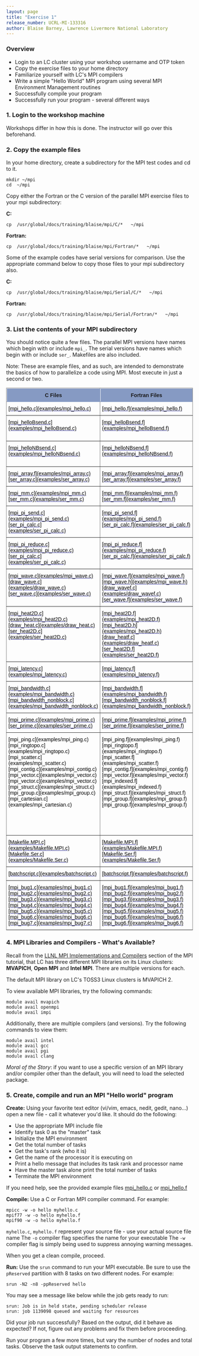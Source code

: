 ```yaml
---
layout: page
title: "Exercise 1"
release_number: UCRL-MI-133316
author: Blaise Barney, Lawrence Livermore National Laboratory
---
```


### Overview

* Login to an LC cluster using your workshop username and OTP token
* Copy the exercise files to your home directory
* Familiarize yourself with LC's MPI compilers
* Write a simple "Hello World" MPI program using several MPI Environment Management routines
* Successfully compile your program
* Successfully run your program - several different ways

### 1. Login to the workshop machine
Workshops differ in how this is done. The instructor will go over this beforehand.

### 2. Copy the example files

In your home directory, create a subdirectory for the MPI test codes and cd to it.

```
mkdir ~/mpi
cd  ~/mpi
```

Copy either the Fortran or the C version of the parallel MPI exercise files to your mpi subdirectory:


**C:**
```
cp  /usr/global/docs/training/blaise/mpi/C/*   ~/mpi
```

**Fortran:**
```	
cp  /usr/global/docs/training/blaise/mpi/Fortran/*   ~/mpi
```

Some of the example codes have serial versions for comparison. Use the appropriate command below to copy those files to your mpi subdirectory also.

**C:**
```
cp  /usr/global/docs/training/blaise/mpi/Serial/C/*   ~/mpi
```
**Fortran:**	
```
cp  /usr/global/docs/training/blaise/mpi/Serial/Fortran/*   ~/mpi 
```

### 3. List the contents of your MPI subdirectory

You should notice quite a few files. The parallel MPI versions have names which begin with or include `mpi_`. The serial versions have names which begin with or include `ser_`. Makefiles are also included.

Note: These are example files, and as such, are intended to demonstrate the basics of how to parallelize a code using MPI. Most execute in just a second or two.

<table style="border-collapse:collapse;border-spacing:0" class="tg"><thead><tr><th style="background-color:#869AC3;border-color:inherit;border-style:solid;border-width:1px;font-family:Arial, sans-serif;font-size:14px;font-weight:bold;overflow:hidden;padding:10px 5px;position:-webkit-sticky;position:sticky;text-align:center;top:-1px;vertical-align:top;will-change:transform;word-break:normal">C Files</th><th style="background-color:#869AC3;border-color:inherit;border-style:solid;border-width:1px;font-family:Arial, sans-serif;font-size:14px;font-weight:bold;overflow:hidden;padding:10px 5px;position:-webkit-sticky;position:sticky;text-align:center;top:-1px;vertical-align:top;will-change:transform;word-break:normal">Fortran Files</th><th style="background-color:#869AC3;border-color:inherit;border-style:solid;border-width:1px;font-family:Arial, sans-serif;font-size:14px;font-weight:bold;overflow:hidden;padding:10px 5px;position:-webkit-sticky;position:sticky;text-align:center;top:-1px;vertical-align:top;will-change:transform;word-break:normal">Description</th></tr></thead><tbody><tr><td style="border-color:inherit;border-style:solid;border-width:1px;color:#339;font-family:Arial, sans-serif;font-size:14px;font-weight:bold;overflow:hidden;padding:10px 5px;text-align:left;text-decoration:underline;vertical-align:top;word-break:normal"><span style="font-weight:normal;font-style:normal;color:#000">[mpi_hello.c](examples/mpi_hello.c)</span></td><td style="border-color:inherit;border-style:solid;border-width:1px;color:#339;font-family:Arial, sans-serif;font-size:14px;font-weight:bold;overflow:hidden;padding:10px 5px;text-align:left;text-decoration:underline;vertical-align:top;word-break:normal"><span style="font-weight:normal;font-style:normal;color:#000">[mpi_hello.f](examples/mpi_hello.f)</span></td><td style="border-color:inherit;border-style:solid;border-width:1px;font-family:Arial, sans-serif;font-size:14px;overflow:hidden;padding:10px 5px;text-align:left;vertical-align:top;word-break:normal"><span style="font-weight:normal;font-style:normal;color:#000">Hello World</span></td></tr><tr><td style="border-color:inherit;border-style:solid;border-width:1px;color:#339;font-family:Arial, sans-serif;font-size:14px;font-weight:bold;overflow:hidden;padding:10px 5px;text-align:left;text-decoration:underline;vertical-align:top;word-break:normal"><span style="font-weight:normal;font-style:normal;color:#000">[mpi_helloBsend.c](examples/mpi_helloBsend.c)</span></td><td style="border-color:inherit;border-style:solid;border-width:1px;color:#339;font-family:Arial, sans-serif;font-size:14px;font-weight:bold;overflow:hidden;padding:10px 5px;text-align:left;text-decoration:underline;vertical-align:top;word-break:normal"><span style="font-weight:normal;font-style:normal;color:#000">[mpi_helloBsend.f](examples/mpi_helloBsend.f)</span></td><td style="border-color:inherit;border-style:solid;border-width:1px;font-family:Arial, sans-serif;font-size:14px;overflow:hidden;padding:10px 5px;text-align:left;vertical-align:top;word-break:normal"><span style="font-weight:normal;font-style:normal;color:#000">Hello World modified to include blocking send/receive routines</span></td></tr><tr><td style="border-color:inherit;border-style:solid;border-width:1px;color:#339;font-family:Arial, sans-serif;font-size:14px;font-weight:bold;overflow:hidden;padding:10px 5px;text-align:left;text-decoration:underline;vertical-align:top;word-break:normal"><span style="font-weight:normal;font-style:normal;color:#000">[mpi_helloNBsend.c](examples/mpi_helloNBsend.c)</span></td><td style="border-color:inherit;border-style:solid;border-width:1px;color:#339;font-family:Arial, sans-serif;font-size:14px;font-weight:bold;overflow:hidden;padding:10px 5px;text-align:left;text-decoration:underline;vertical-align:top;word-break:normal"><span style="font-weight:normal;font-style:normal;color:#000">[mpi_helloNBsend.f](examples/mpi_helloNBsend.f)</span></td><td style="border-color:inherit;border-style:solid;border-width:1px;font-family:Arial, sans-serif;font-size:14px;overflow:hidden;padding:10px 5px;text-align:left;vertical-align:top;word-break:normal"><span style="font-weight:normal;font-style:normal;color:#000">Hello World modified to include nonblocking send/receive routines</span></td></tr><tr><td style="border-color:inherit;border-style:solid;border-width:1px;color:#339;font-family:Arial, sans-serif;font-size:14px;font-weight:bold;overflow:hidden;padding:10px 5px;text-align:left;text-decoration:underline;vertical-align:top;word-break:normal"><span style="font-weight:normal;font-style:normal;color:#000">[mpi_array.f](examples/mpi_array.c)</span><br><span style="font-weight:normal;font-style:normal;color:#000">[ser_array.c](examples/ser_array.c)</span></td><td style="border-color:inherit;border-style:solid;border-width:1px;color:#339;font-family:Arial, sans-serif;font-size:14px;font-weight:bold;overflow:hidden;padding:10px 5px;text-align:left;text-decoration:underline;vertical-align:top;word-break:normal"><span style="font-weight:normal;font-style:normal;color:#000">[mpi_array.f](examples/mpi_array.f)</span><br><span style="font-weight:normal;font-style:normal;color:#000">[ser_array.f](examples/ser_array.f)</span></td><td style="border-color:inherit;border-style:solid;border-width:1px;font-family:Arial, sans-serif;font-size:14px;overflow:hidden;padding:10px 5px;text-align:left;vertical-align:top;word-break:normal"><span style="font-weight:normal;font-style:normal;color:#000">Array Decomposition</span></td></tr><tr><td style="border-color:inherit;border-style:solid;border-width:1px;color:#339;font-family:Arial, sans-serif;font-size:14px;font-weight:bold;overflow:hidden;padding:10px 5px;text-align:left;text-decoration:underline;vertical-align:top;word-break:normal"><span style="font-weight:normal;font-style:normal;color:#000">[mpi_mm.c](examples/mpi_mm.c)</span><br><span style="font-weight:normal;font-style:normal;color:#000">[ser_mm.c](examples/ser_mm.c)</span></td><td style="border-color:inherit;border-style:solid;border-width:1px;color:#339;font-family:Arial, sans-serif;font-size:14px;font-weight:bold;overflow:hidden;padding:10px 5px;text-align:left;text-decoration:underline;vertical-align:top;word-break:normal"><span style="font-weight:normal;font-style:normal;color:#000">[mpi_mm.f](examples/mpi_mm.f)</span><br><span style="font-weight:normal;font-style:normal;color:#000">[ser_mm.f](examples/ser_mm.f)</span></td><td style="border-color:inherit;border-style:solid;border-width:1px;font-family:Arial, sans-serif;font-size:14px;overflow:hidden;padding:10px 5px;text-align:left;vertical-align:top;word-break:normal"><span style="font-weight:normal;font-style:normal;color:#000">Matrix Multiply</span></td></tr><tr><td style="border-color:inherit;border-style:solid;border-width:1px;color:#339;font-family:Arial, sans-serif;font-size:14px;font-weight:bold;overflow:hidden;padding:10px 5px;text-align:left;text-decoration:underline;vertical-align:top;word-break:normal"><span style="font-weight:normal;font-style:normal;color:#000">[mpi_pi_send.c](examples/mpi_pi_send.c)</span><br><span style="font-weight:normal;font-style:normal;color:#000">[ser_pi_calc.c](examples/ser_pi_calc.c)</span></td><td style="border-color:inherit;border-style:solid;border-width:1px;color:#339;font-family:Arial, sans-serif;font-size:14px;font-weight:bold;overflow:hidden;padding:10px 5px;text-align:left;text-decoration:underline;vertical-align:top;word-break:normal"><span style="font-weight:normal;font-style:normal;color:#000">[mpi_pi_send.f](examples/mpi_pi_send.f)</span><br><span style="font-weight:normal;font-style:normal;color:#000">[ser_pi_calc.f](examples/ser_pi_calc.f)</span></td><td style="border-color:inherit;border-style:solid;border-width:1px;font-family:Arial, sans-serif;font-size:14px;overflow:hidden;padding:10px 5px;text-align:left;vertical-align:top;word-break:normal"><span style="font-weight:normal;font-style:normal;color:#000">pi Calculation - point-to-point communications</span></td></tr><tr><td style="border-color:inherit;border-style:solid;border-width:1px;color:#339;font-family:Arial, sans-serif;font-size:14px;font-weight:bold;overflow:hidden;padding:10px 5px;text-align:left;text-decoration:underline;vertical-align:top;word-break:normal"><span style="font-weight:normal;font-style:normal;color:#000">[mpi_pi_reduce.c](examples/mpi_pi_reduce.c)</span><br><span style="font-weight:normal;font-style:normal;color:#000">[ser_pi_calc.c](examples/ser_pi_calc.c)</span></td><td style="border-color:inherit;border-style:solid;border-width:1px;color:#339;font-family:Arial, sans-serif;font-size:14px;font-weight:bold;overflow:hidden;padding:10px 5px;text-align:left;text-decoration:underline;vertical-align:top;word-break:normal"><span style="font-weight:normal;font-style:normal;color:#000">[mpi_pi_reduce.f](examples/mpi_pi_reduce.f)</span><br><span style="font-weight:normal;font-style:normal;color:#000">[ser_pi_calc.f](examples/ser_pi_calc.f)</span></td><td style="border-color:inherit;border-style:solid;border-width:1px;font-family:Arial, sans-serif;font-size:14px;overflow:hidden;padding:10px 5px;text-align:left;vertical-align:top;word-break:normal"><span style="font-weight:normal;font-style:normal;color:#000">pi Calculation - collective communications</span></td></tr><tr><td style="border-color:inherit;border-style:solid;border-width:1px;color:#339;font-family:Arial, sans-serif;font-size:14px;font-weight:bold;overflow:hidden;padding:10px 5px;text-align:left;text-decoration:underline;vertical-align:top;word-break:normal"><span style="font-weight:normal;font-style:normal;color:#000">[mpi_wave.c](examples/mpi_wave.c)</span><br><span style="font-weight:normal;font-style:normal;color:#000">[draw_wave.c](examples/draw_wave.c)</span><br><span style="font-weight:normal;font-style:normal;color:#000">[ser_wave.c](examples/ser_wave.c)</span></td><td style="border-color:inherit;border-style:solid;border-width:1px;color:#339;font-family:Arial, sans-serif;font-size:14px;font-weight:bold;overflow:hidden;padding:10px 5px;text-align:left;text-decoration:underline;vertical-align:top;word-break:normal"><span style="font-weight:normal;font-style:normal;color:#000">[mpi_wave.f](examples/mpi_wave.f)</span><br><span style="font-weight:normal;font-style:normal;color:#000">[mpi_wave.h](examples/mpi_wave.h)</span><br><span style="font-weight:normal;font-style:normal;color:#000">[draw_wavef.c](examples/draw_wavef.c)</span><br><span style="font-weight:normal;font-style:normal;color:#000">[ser_wave.f](examples/ser_wave.f)</span></td><td style="border-color:inherit;border-style:solid;border-width:1px;font-family:Arial, sans-serif;font-size:14px;overflow:hidden;padding:10px 5px;text-align:left;vertical-align:top;word-break:normal"><span style="font-weight:normal;font-style:normal;color:#000">Concurrent Wave Equation</span></td></tr><tr><td style="border-color:inherit;border-style:solid;border-width:1px;color:#339;font-family:Arial, sans-serif;font-size:14px;font-weight:bold;overflow:hidden;padding:10px 5px;text-align:left;text-decoration:underline;vertical-align:top;word-break:normal"><span style="font-weight:normal;font-style:normal;color:#000">[mpi_heat2D.c](examples/mpi_heat2D.c)</span><br><span style="font-weight:normal;font-style:normal;color:#000">[draw_heat.c](examples/draw_heat.c)</span><br><span style="font-weight:normal;font-style:normal;color:#000">[ser_heat2D.c](examples/ser_heat2D.c)</span></td><td style="border-color:inherit;border-style:solid;border-width:1px;color:#339;font-family:Arial, sans-serif;font-size:14px;font-weight:bold;overflow:hidden;padding:10px 5px;text-align:left;text-decoration:underline;vertical-align:top;word-break:normal"><span style="font-weight:normal;font-style:normal;color:#000">[mpi_heat2D.f](examples/mpi_heat2D.f)</span><br><span style="font-weight:normal;font-style:normal;color:#000">[mpi_heat2D.h](examples/mpi_heat2D.h)</span><br><span style="font-weight:normal;font-style:normal;color:#000">[draw_heatf.c](examples/draw_heatf.c)</span><br><span style="font-weight:normal;font-style:normal;color:#000">[ser_heat2D.f](examples/ser_heat2D.f)</span></td><td style="border-color:inherit;border-style:solid;border-width:1px;font-family:Arial, sans-serif;font-size:14px;overflow:hidden;padding:10px 5px;text-align:left;vertical-align:top;word-break:normal"><span style="font-weight:normal;font-style:normal;color:#000">2D Heat Equation</span></td></tr><tr><td style="border-color:inherit;border-style:solid;border-width:1px;color:#339;font-family:Arial, sans-serif;font-size:14px;font-weight:bold;overflow:hidden;padding:10px 5px;text-align:left;text-decoration:underline;vertical-align:top;word-break:normal"><span style="font-weight:normal;font-style:normal;color:#000">[mpi_latency.c](examples/mpi_latency.c)</span></td><td style="border-color:inherit;border-style:solid;border-width:1px;color:#339;font-family:Arial, sans-serif;font-size:14px;font-weight:bold;overflow:hidden;padding:10px 5px;text-align:left;text-decoration:underline;vertical-align:top;word-break:normal"><span style="font-weight:normal;font-style:normal;color:#000">[mpi_latency.f](examples/mpi_latency.f)</span></td><td style="border-color:inherit;border-style:solid;border-width:1px;font-family:Arial, sans-serif;font-size:14px;overflow:hidden;padding:10px 5px;text-align:left;vertical-align:top;word-break:normal"><span style="font-weight:normal;font-style:normal;color:#000">Round Trip Latency Timing Test</span></td></tr><tr><td style="border-color:inherit;border-style:solid;border-width:1px;color:#339;font-family:Arial, sans-serif;font-size:14px;font-weight:bold;overflow:hidden;padding:10px 5px;text-align:left;text-decoration:underline;vertical-align:top;word-break:normal"><span style="font-weight:normal;font-style:normal;color:#000">[mpi_bandwidth.c](examples/mpi_bandwidth.c)</span><br><span style="font-weight:normal;font-style:normal;color:#000">[mpi_bandwidth_nonblock.c](examples/mpi_bandwidth_nonblock.c)</span></td><td style="border-color:inherit;border-style:solid;border-width:1px;color:#339;font-family:Arial, sans-serif;font-size:14px;font-weight:bold;overflow:hidden;padding:10px 5px;text-align:left;text-decoration:underline;vertical-align:top;word-break:normal"><span style="font-weight:normal;font-style:normal;color:#000">[mpi_bandwidth.f](examples/mpi_bandwidth.f)</span><br><span style="font-weight:normal;font-style:normal;color:#000">[mpi_bandwidth_nonblock.f](examples/mpi_bandwidth_nonblock.f)</span></td><td style="border-color:inherit;border-style:solid;border-width:1px;font-family:Arial, sans-serif;font-size:14px;overflow:hidden;padding:10px 5px;text-align:left;vertical-align:top;word-break:normal"><span style="font-weight:normal;font-style:normal;color:#000">Bandwidth Timing Tests</span></td></tr><tr><td style="border-color:inherit;border-style:solid;border-width:1px;color:#339;font-family:Arial, sans-serif;font-size:14px;font-weight:bold;overflow:hidden;padding:10px 5px;text-align:left;text-decoration:underline;vertical-align:top;word-break:normal"><span style="font-weight:normal;font-style:normal;color:#000">[mpi_prime.c](examples/mpi_prime.c)</span><br><span style="font-weight:normal;font-style:normal;color:#000">[ser_prime.c](examples/ser_prime.c)</span></td><td style="border-color:inherit;border-style:solid;border-width:1px;color:#339;font-family:Arial, sans-serif;font-size:14px;font-weight:bold;overflow:hidden;padding:10px 5px;text-align:left;text-decoration:underline;vertical-align:top;word-break:normal"><span style="font-weight:normal;font-style:normal;color:#000">[mpi_prime.f](examples/mpi_prime.f)</span><br><span style="font-weight:normal;font-style:normal;color:#000">[ser_prime.f](examples/ser_prime.f)</span></td><td style="border-color:inherit;border-style:solid;border-width:1px;font-family:Arial, sans-serif;font-size:14px;overflow:hidden;padding:10px 5px;text-align:left;vertical-align:top;word-break:normal"><span style="font-weight:normal;font-style:normal;color:#000">Prime Number Generation</span></td></tr><tr><td style="border-color:inherit;border-style:solid;border-width:1px;font-family:Arial, sans-serif;font-size:14px;font-weight:bold;overflow:hidden;padding:10px 5px;text-align:left;vertical-align:top;word-break:normal"><span style="font-weight:normal;font-style:normal;color:#000">[mpi_ping.c](examples/mpi_ping.c)</span><br><span style="font-weight:normal;font-style:normal;color:#000">[mpi_ringtopo.c](examples/mpi_ringtopo.c)</span><br><span style="font-weight:normal;font-style:normal;color:#000">[mpi_scatter.c](examples/mpi_scatter.c)</span><br><span style="font-weight:normal;font-style:normal;color:#000">[mpi_contig.c](examples/mpi_contig.c)</span><br><span style="font-weight:normal;font-style:normal;color:#000">[mpi_vector.c](examples/mpi_vector.c)</span><br><span style="font-weight:normal;font-style:normal;color:#000">[mpi_vector.c](examples/mpi_vector.c)</span><br><span style="font-weight:normal;font-style:normal;color:#000">[mpi_struct.c](examples/mpi_struct.c)</span><br><span style="font-weight:normal;font-style:normal;color:#000">[mpi_group.c](examples/mpi_group.c)</span><br><span style="font-weight:normal;font-style:normal;color:#000">[mpi_cartesian.c](examples/mpi_cartesian.c)</span></td><td style="border-color:inherit;border-style:solid;border-width:1px;font-family:Arial, sans-serif;font-size:14px;font-weight:bold;overflow:hidden;padding:10px 5px;text-align:left;vertical-align:top;word-break:normal"><span style="font-weight:normal;font-style:normal;color:#000">[mpi_ping.f](examples/mpi_ping.f)</span><br><span style="font-weight:normal;font-style:normal;color:#000">[mpi_ringtopo.f](examples/mpi_ringtopo.f)</span><br><span style="font-weight:normal;font-style:normal;color:#000">[mpi_scatter.f](examples/mpi_scatter.f)</span><br><span style="font-weight:normal;font-style:normal;color:#000">[mpi_contig.f](examples/mpi_contig.f)</span><br><span style="font-weight:normal;font-style:normal;color:#000">[mpi_vector.f](examples/mpi_vector.f)</span><br><span style="font-weight:normal;font-style:normal;color:#000">[mpi_indexed.f](examples/mpi_indexed.f)</span><br><span style="font-weight:normal;font-style:normal;color:#000">[mpi_struct.f](examples/mpi_struct.f)</span><br><span style="font-weight:normal;font-style:normal;color:#000">[mpi_group.f](examples/mpi_group.f)</span><br><span style="font-weight:normal;font-style:normal;color:#000">[mpi_group.f](examples/mpi_group.f)</span></td><td style="border-color:inherit;border-style:solid;border-width:1px;font-family:Arial, sans-serif;font-size:14px;overflow:hidden;padding:10px 5px;text-align:left;vertical-align:top;word-break:normal"><span style="font-weight:normal;font-style:normal;color:#000">From the tutorial...</span><br><span style="font-weight:normal;font-style:italic;color:#000">Blocking send-receive </span><br><span style="font-weight:normal;font-style:italic;color:#000">Non-blocking send-receive</span><span style="font-weight:normal;font-style:normal;color:#000"> </span><br><span style="font-weight:normal;font-style:italic;color:#000">Collective communications </span><br><span style="font-weight:normal;font-style:italic;color:#000">Contiguous derived datatype </span><br><span style="font-weight:normal;font-style:italic;color:#000">Vector derived datatype </span><br><span style="font-weight:normal;font-style:italic;color:#000">Indexed derived datatype </span><br><span style="font-weight:normal;font-style:italic;color:#000">Structure derived datatype </span><br><span style="font-weight:normal;font-style:italic;color:#000">Groups/Communicators </span><br><span style="font-weight:normal;font-style:italic;color:#000">Cartesian </span><span style="font-style:italic;color:#000">Virtual Topology</span></td></tr><tr><td style="border-color:inherit;border-style:solid;border-width:1px;color:#339;font-family:Arial, sans-serif;font-size:14px;font-weight:bold;overflow:hidden;padding:10px 5px;text-align:left;text-decoration:underline;vertical-align:top;word-break:normal"><span style="font-weight:normal;font-style:normal;color:#000">[Makefile.MPI.c](examples/Makefile.MPI.c)</span><br><span style="font-weight:normal;font-style:normal;color:#000">[Makefile.Ser.c](examples/Makefile.Ser.c)</span></td><td style="border-color:inherit;border-style:solid;border-width:1px;color:#339;font-family:Arial, sans-serif;font-size:14px;font-weight:bold;overflow:hidden;padding:10px 5px;text-align:left;text-decoration:underline;vertical-align:top;word-break:normal"><span style="font-weight:normal;font-style:normal;color:#000">[Makefile.MPI.f](examples/Makefile.MPI.f)</span><br><span style="font-weight:normal;font-style:normal;color:#000">[Makefile.Ser.f](examples/Makefile.Ser.f)</span></td><td style="border-color:inherit;border-style:solid;border-width:1px;font-family:Arial, sans-serif;font-size:14px;overflow:hidden;padding:10px 5px;text-align:left;vertical-align:top;word-break:normal"><span style="font-weight:normal;font-style:normal;color:#000">Makefiles</span></td></tr><tr><td style="border-color:inherit;border-style:solid;border-width:1px;color:#339;font-family:Arial, sans-serif;font-size:14px;font-weight:bold;overflow:hidden;padding:10px 5px;text-align:left;text-decoration:underline;vertical-align:top;word-break:normal"><span style="font-weight:normal;font-style:normal;color:#000">[batchscript.c](examples/batchscript.c)</span></td><td style="border-color:inherit;border-style:solid;border-width:1px;color:#339;font-family:Arial, sans-serif;font-size:14px;font-weight:bold;overflow:hidden;padding:10px 5px;text-align:left;text-decoration:underline;vertical-align:top;word-break:normal"><span style="font-weight:normal;font-style:normal;color:#000">[batchscript.f](examples/batchscript.f)</span></td><td style="border-color:inherit;border-style:solid;border-width:1px;font-family:Arial, sans-serif;font-size:14px;overflow:hidden;padding:10px 5px;text-align:left;vertical-align:top;word-break:normal"><span style="font-weight:normal;font-style:normal;color:#000">Batch job scripts</span></td></tr><tr><td style="border-color:inherit;border-style:solid;border-width:1px;color:#339;font-family:Arial, sans-serif;font-size:14px;font-weight:bold;overflow:hidden;padding:10px 5px;text-align:left;text-decoration:underline;vertical-align:top;word-break:normal"><span style="font-weight:normal;font-style:normal;color:#000">[mpi_bug1.c](examples/mpi_bug1.c)</span><br><span style="font-weight:normal;font-style:normal;color:#000">[mpi_bug2.c](examples/mpi_bug2.c)</span><br><span style="font-weight:normal;font-style:normal;color:#000">[mpi_bug3.c](examples/mpi_bug3.c)</span><br><span style="font-weight:normal;font-style:normal;color:#000">[mpi_bug4.c](examples/mpi_bug4.c)</span><br><span style="font-weight:normal;font-style:normal;color:#000">[mpi_bug5.c](examples/mpi_bug5.c)</span><br><span style="font-weight:normal;font-style:normal;color:#000">[mpi_bug6.c](examples/mpi_bug6.c)</span><br><span style="font-weight:normal;font-style:normal;color:#000">[mpi_bug7.c](examples/mpi_bug7.c)</span></td><td style="border-color:inherit;border-style:solid;border-width:1px;color:#339;font-family:Arial, sans-serif;font-size:14px;font-weight:bold;overflow:hidden;padding:10px 5px;text-align:left;text-decoration:underline;vertical-align:top;word-break:normal"><span style="font-weight:normal;font-style:normal;color:#000">[mpi_bug1.f](examples/mpi_bug1.f)</span><br><span style="font-weight:normal;font-style:normal;color:#000">[mpi_bug2.f](examples/mpi_bug2.f)</span><br><span style="font-weight:normal;font-style:normal;color:#000">[mpi_bug3.f](examples/mpi_bug3.f)</span><br><span style="font-weight:normal;font-style:normal;color:#000">[mpi_bug4.f](examples/mpi_bug4.f)</span><br><span style="font-weight:normal;font-style:normal;color:#000">[mpi_bug5.f](examples/mpi_bug5.f)</span><br><span style="font-weight:normal;font-style:normal;color:#000">[mpi_bug6.f](examples/mpi_bug6.f)</span><br><span style="font-weight:normal;font-style:normal;color:#000">[mpi_bug6.f](examples/mpi_bug6.f)</span></td><td style="border-color:inherit;border-style:solid;border-width:1px;font-family:Arial, sans-serif;font-size:14px;overflow:hidden;padding:10px 5px;text-align:left;vertical-align:top;word-break:normal"><span style="font-weight:normal;font-style:normal;color:#000">Programs with bugs</span></td></tr></tbody></table>

### 4. MPI Libraries and Compilers - What's Available?

Recall from the [LLNL MPI Implementations and Compilers](implementations.md) section of the MPI tutorial, that LC has three different MPI libraries on its Linux clusters: **MVAPICH**, **Open MPI** and **Intel MPI**. There are multiple versions for each.

The default MPI library on LC's TOSS3 Linux clusters is MVAPICH 2.

To view available MPI libraries, try the following commands:

```
module avail mvapich
module avail openmpi
module avail impi
```

Additionally, there are multiple compilers (and versions). Try the following commands to view them:

```
module avail intel
module avail gcc
module avail pgi
module avail clang
```

*Moral of the Story*: if you want to use a specific version of an MPI library and/or compiler other than the default, you will need to load the selected package.

### 5. Create, compile and run an MPI "Hello world" program

**Create:** Using your favorite text editor (vi/vim, emacs, nedit, gedit, nano...) open a new file - call it whatever you'd like. 
It should do the following:
* Use the appropriate MPI include file
* Identify task 0 as the "master" task
* Initialize the MPI environment
* Get the total number of tasks
* Get the task's rank (who it is)
* Get the name of the processor it is executing on
* Print a hello message that includes its task rank and processor name
* Have the master task alone print the total number of tasks
* Terminate the MPI environment

If you need help, see the provided example files [mpi_hello.c](examples/mpi_hello.c) or [mpi_hello.f](examples/mpi_hello.f)

**Compile:** Use a C or Fortran MPI compiler command. For example:

```
mpicc -w -o hello myhello.c
mpif77 -w -o hello myhello.f
mpif90 -w -o hello myhello.f
```

`myhello.c`, `myhello.f`  represent your source file - use your actual source file name 
The `-o` compiler flag specifies the name for your executable 
The `-w` compiler flag is simply being used to suppress annoying warning messages.

When you get a clean compile, proceed.

**Run:** Use the `srun` command to run your MPI executable. Be sure to use the `pReserved` partition with 8 tasks on two different nodes. For example:
```
srun -N2 -n8 -ppReserved hello
```

You may see a message like below while the job gets ready to run:

```
srun: Job is in held state, pending scheduler release
srun: job 1139098 queued and waiting for resources
```

Did your job run successfully? Based on the output, did it behave as expected? If not, figure out any problems and fix them before proceeding.

Run your program a few more times, but vary the number of nodes and total tasks. Observe the task output statements to confirm.
